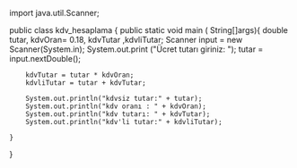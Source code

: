 import java.util.Scanner;

public class kdv_hesaplama {
    public static void main ( String[]args){
        double tutar, kdvOran= 0.18, kdvTutar ,kdvliTutar;
        Scanner input = new Scanner(System.in);
        System.out.print ("Ücret tutarı giriniz: ");
        tutar = input.nextDouble();

        kdvTutar = tutar * kdvOran;
        kdvliTutar = tutar + kdvTutar;

        System.out.println("kdvsiz tutar:" + tutar);
        System.out.println("kdv oranı : " + kdvOran);
        System.out.println("kdv tutarı: " + kdvTutar);
        System.out.println("kdv'li tutar:" + kdvliTutar);

    }
}
